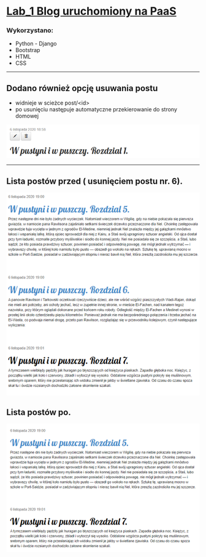 # [Lab_1 Blog uruchomiony na PaaS](https://blog-szreiber.herokuapp.com/)


### Wykorzystano:
* Python - Django
* Bootstrap
* HTML
* CSS

***

## Dodano również opcję usuwania postu
* widnieje w scieżce post/&lt;id&gt;
* po usunięciu następuje automatyczne przekierowanie do strony domowej

![Usuwanie](md_img/delete.png)
***
## Lista postów przed ( usunięciem postu nr. 6).
![EfektPrzed](md_img/przed_post_6.png)
## Lista postów po.
![EfektPrzed](md_img/po_post_6.png)

